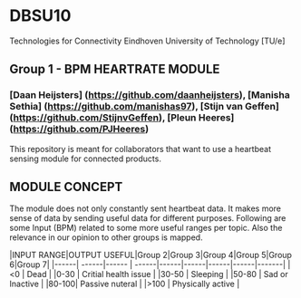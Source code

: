 # DBSU10
Technologies for Connectivity 
Eindhoven University of Technology [TU/e]

## Group 1 - BPM HEARTRATE MODULE
### [Daan Heijsters] (https://github.com/daanheijsters), [Manisha Sethia] (https://github.com/manishas97), [Stijn van Geffen] (https://github.com/StijnvGeffen), [Pleun Heeres] (https://github.com/PJHeeres)
This repository is meant for collaborators that want to use a heartbeat sensing module for connected products.

## MODULE CONCEPT
The module does not only constantly sent heartbeat data. It makes more sense of data by sending useful data for different purposes.
Following are some Input (BPM) related to some more useful ranges per topic. Also the relevance in our opinion to other groups is mapped.

|INPUT RANGE|OUTPUT USEFUL|Group 2|Group 3|Group 4|Group 5|Group 6|Group 7|
|------| ------|------ | ------|------|------|------|------|-------| 
|<0    | Dead | 
|0-30  | Critial health issue  | 
|30-50 | Sleeping  |
|50-80 | Sad or Inactive   | 
|80-100| Passive nuteral    |
|>100  | Physically active |
